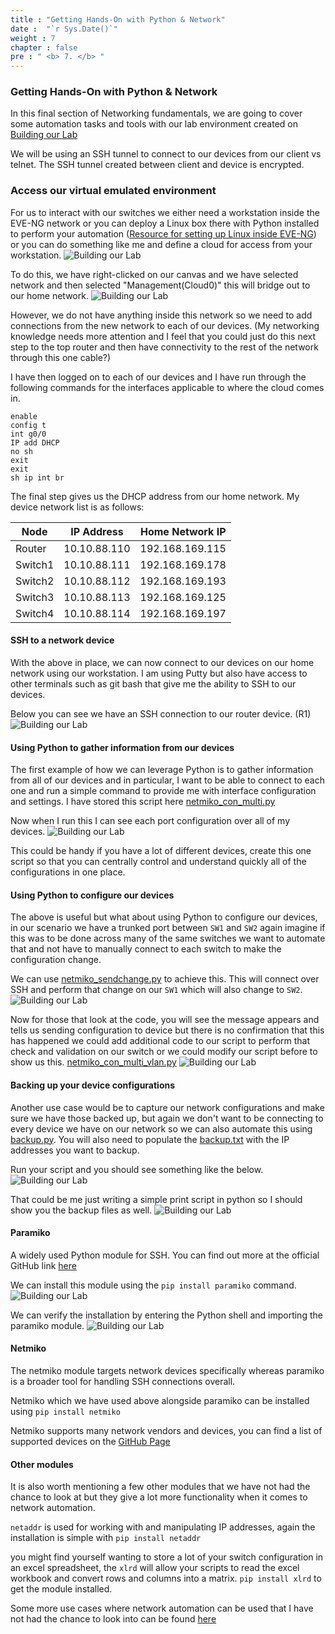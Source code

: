 ```yaml
---
title : "Getting Hands-On with Python & Network"
date :  "`r Sys.Date()`" 
weight : 7
chapter : false
pre : " <b> 7. </b> "
---
```

### Getting Hands-On with Python & Network
In this final section of Networking fundamentals, we are going to cover some automation tasks and tools with our lab environment created on [Building our Lab](/6-BuildingOurLab)

We will be using an SSH tunnel to connect to our devices from our client vs telnet. The SSH tunnel created between client and device is encrypted.

### Access our virtual emulated environment
For us to interact with our switches we either need a workstation inside the EVE-NG network or you can deploy a Linux box there with Python installed to perform your automation ([Resource for setting up Linux inside EVE-NG](https://www.youtube.com/watch?v=3Qstk3zngrY)) or you can do something like me and define a cloud for access from your workstation.
![Building our Lab](/images/7.hands-On/001-lab.png) 

To do this, we have right-clicked on our canvas and we have selected network and then selected "Management(Cloud0)" this will bridge out to our home network.
![Building our Lab](/images/7.hands-On/002-lab.png) 

However, we do not have anything inside this network so we need to add connections from the new network to each of our devices. (My networking knowledge needs more attention and I feel that you could just do this next step to the top router and then have connectivity to the rest of the network through this one cable?)

I have then logged on to each of our devices and I have run through the following commands for the interfaces applicable to where the cloud comes in.

```plaintext
enable
config t
int g0/0
IP add DHCP
no sh
exit
exit
sh ip int br
```

The final step gives us the DHCP address from our home network. My device network list is as follows:

| Node    | IP Address     | Home Network IP   |
|---------|----------------|-------------------|
| Router  | 10.10.88.110   | 192.168.169.115   |
| Switch1 | 10.10.88.111   | 192.168.169.178   |
| Switch2 | 10.10.88.112   | 192.168.169.193   |
| Switch3 | 10.10.88.113   | 192.168.169.125   |
| Switch4 | 10.10.88.114   | 192.168.169.197   |

#### SSH to a network device
With the above in place, we can now connect to our devices on our home network using our workstation. I am using Putty but also have access to other terminals such as git bash that give me the ability to SSH to our devices.

Below you can see we have an SSH connection to our router device. (R1)
![Building our Lab](/images/7.hands-On/003-lab.png) 

#### Using Python to gather information from our devices
The first example of how we can leverage Python is to gather information from all of our devices and in particular, I want to be able to connect to each one and run a simple command to provide me with interface configuration and settings. I have stored this script here [netmiko_con_multi.py](/Scripts/netmiko_con_multi.py)

Now when I run this I can see each port configuration over all of my devices.
![Building our Lab](/images/7.hands-On/004-lab.png) 

This could be handy if you have a lot of different devices, create this one script so that you can centrally control and understand quickly all of the configurations in one place.

#### Using Python to configure our devices
The above is useful but what about using Python to configure our devices, in our scenario we have a trunked port between `SW1` and `SW2` again imagine if this was to be done across many of the same switches we want to automate that and not have to manually connect to each switch to make the configuration change.

We can use [netmiko_sendchange.py](/Scripts/netmiko_sendchange.py) to achieve this. This will connect over SSH and perform that change on our `SW1` which will also change to `SW2`.
![Building our Lab](/images/7.hands-On/005-lab.png) 

Now for those that look at the code, you will see the message appears and tells us sending configuration to device but there is no confirmation that this has happened we could add additional code to our script to perform that check and validation on our switch or we could modify our script before to show us this. [netmiko_con_multi_vlan.py](/Scripts/netmiko_con_multi_vlan.py)
![Building our Lab](/images/7.hands-On/006-lab.png) 

#### Backing up your device configurations
Another use case would be to capture our network configurations and make sure we have those backed up, but again we don't want to be connecting to every device we have on our network so we can also automate this using [backup.py](/Scripts/backup.py). You will also need to populate the [backup.txt](/Scripts/backup.txt) with the IP addresses you want to backup.

Run your script and you should see something like the below.
![Building our Lab](/images/7.hands-On/007-lab.png) 

That could be me just writing a simple print script in python so I should show you the backup files as well.
![Building our Lab](/images/7.hands-On/008-lab.png) 

#### Paramiko
A widely used Python module for SSH. You can find out more at the official GitHub link [here](https://github.com/paramiko/paramiko)

We can install this module using the `pip install paramiko` command.
![Building our Lab](/images/7.hands-On/009-lab.png) 

We can verify the installation by entering the Python shell and importing the paramiko module.
![Building our Lab](/images/7.hands-On/010-lab.png) 

#### Netmiko
The netmiko module targets network devices specifically whereas paramiko is a broader tool for handling SSH connections overall.

Netmiko which we have used above alongside paramiko can be installed using `pip install netmiko`

Netmiko supports many network vendors and devices, you can find a list of supported devices on the [GitHub Page](https://github.com/ktbyers/netmiko#supports)

#### Other modules
It is also worth mentioning a few other modules that we have not had the chance to look at but they give a lot more functionality when it comes to network automation.

`netaddr` is used for working with and manipulating IP addresses, again the installation is simple with `pip install netaddr`

you might find yourself wanting to store a lot of your switch configuration in an excel spreadsheet, the `xlrd` will allow your scripts to read the excel workbook and convert rows and columns into a matrix. `pip install xlrd` to get the module installed.

Some more use cases where network automation can be used that I have not had the chance to look into can be found [here](https://github.com/ktbyers/pynet/tree/master/presentations/dfwcug/examples)

